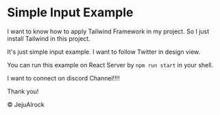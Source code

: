 # Simple Input Example

I want to know how to apply Tailwind Framework in my project.
So I just install Tailwind in this project.

It's just simple input example.
I want to follow Twitter in design view.

You can run this example on React Server by `npm run start` in your shell.

I want to connect on discord Channel!!!!

Thank you!

© JejuAlrock